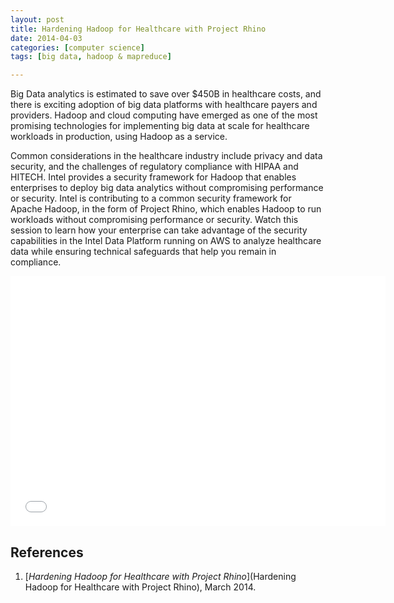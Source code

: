 ```yaml
---
layout: post
title: Hardening Hadoop for Healthcare with Project Rhino
date: 2014-04-03
categories: [computer science]
tags: [big data, hadoop & mapreduce]

---
```


Big Data analytics is estimated to save over $450B in healthcare costs, and there is exciting adoption of big data platforms with healthcare payers and providers. Hadoop and cloud computing have emerged as one of the most promising technologies for implementing big data at scale for healthcare workloads in production, using Hadoop as a service. 

Common considerations in the healthcare industry include privacy and data security, and the challenges of regulatory compliance with HIPAA and HITECH. Intel provides a security framework for Hadoop that enables enterprises to deploy big data analytics without compromising performance or security. Intel is contributing to a common security framework for Apache Hadoop, in the form of Project Rhino, which enables Hadoop to run workloads without compromising performance or security. Watch this session to learn how your enterprise can take advantage of the security capabilities in the Intel Data Platform running on AWS to analyze healthcare data while ensuring technical safeguards that help you remain in compliance.

<iframe width="600" height="400" src="//www.youtube.com/embed/3wz28j-6w4k" frameborder="0" allowfullscreen></iframe>
References
---

1. [*Hardening Hadoop for Healthcare with Project Rhino*](Hardening Hadoop for Healthcare with Project Rhino), March 2014.